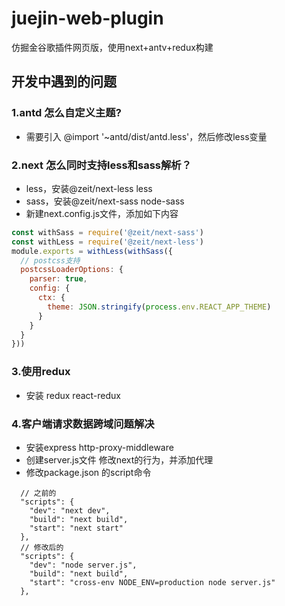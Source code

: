# juejin-web-plugin
仿掘金谷歌插件网页版，使用next+antv+redux构建
## 开发中遇到的问题
### 1.antd 怎么自定义主题?
- 需要引入 @import '~antd/dist/antd.less'，然后修改less变量
### 2.next 怎么同时支持less和sass解析？
- less，安装@zeit/next-less less
- sass，安装@zeit/next-sass node-sass
- 新建next.config.js文件，添加如下内容
```javascript
const withSass = require('@zeit/next-sass')
const withLess = require('@zeit/next-less')
module.exports = withLess(withSass({
  // postcss支持
  postcssLoaderOptions: {
    parser: true,
    config: {
      ctx: {
        theme: JSON.stringify(process.env.REACT_APP_THEME)
      }
    }
  }
}))
```

### 3.使用redux
- 安装 redux react-redux

### 4.客户端请求数据跨域问题解决
- 安装express http-proxy-middleware
- 创建server.js文件 修改next的行为，并添加代理
- 修改package.json 的script命令

```
  // 之前的
  "scripts": {
    "dev": "next dev",
    "build": "next build",
    "start": "next start"
  },
  // 修改后的
  "scripts": {
    "dev": "node server.js",
    "build": "next build",
    "start": "cross-env NODE_ENV=production node server.js"
  },
```

